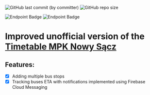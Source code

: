 ![GitHub last commit (by committer)](https://img.shields.io/github/last-commit/Me-Phew/timetable-web?style=for-the-badge)
![GitHub repo size](https://img.shields.io/github/repo-size/Me-Phew/timetable-web?style=for-the-badge)

![Endpoint Badge](https://img.shields.io/endpoint?url=https%3A%2F%2Fraw.githubusercontent.com%2FMe-Phew%2Ftimetable-uptime%2Fmaster%2Fapi%2Ftimetable%2Fuptime.json&style=for-the-badge)
![Endpoint Badge](https://img.shields.io/endpoint?url=https%3A%2F%2Fraw.githubusercontent.com%2FMe-Phew%2Ftimetable-uptime%2Fmaster%2Fapi%2Ftimetable%2Fresponse-time.json&style=for-the-badge)

# Improved unofficial version of the  [Timetable MPK Nowy Sącz](https://www.mpk.nowysacz.pl/timetable/)

## Features:
- [x] Adding multiple bus stops
- [x] Tracking buses ETA with notifications implemented using Firebase Cloud Messaging
